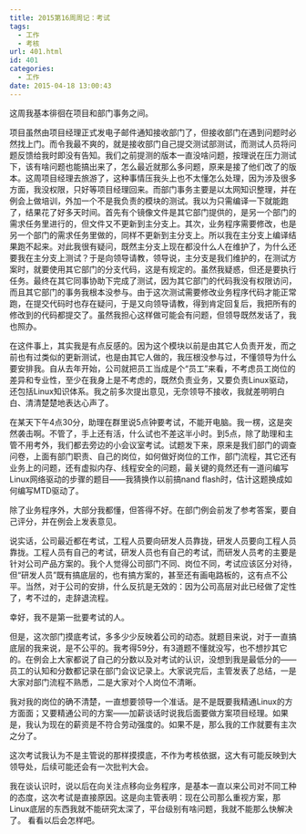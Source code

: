```yaml
---
title: 2015第16周周记：考试
tags:
  - 工作
  - 考核
url: 401.html
id: 401
categories:
  - 工作
date: 2015-04-18 13:00:43
---
```


这周我基本徘徊在项目和部门事务之间。 
<!-- more --> 
项目虽然由项目经理正式发电子邮件通知接收部门了，但接收部门在遇到问题时必然找上门。而令我最不爽的，就是接收部门自己提交测试部测试，而测试人员将问题反馈给我时即没有告知。我们之前提测的版本一直没啥问题，按理说在压力测试下，该有啥问题也能搞出来了，怎么最近就那么多问题，原来是接了他们改了的版本。这周项目经理去旅游了，这种事情压我头上也不太懂怎么处理，因为涉及很多方面，我没权限，只好等项目经理回来。而部门事务主要是以太网知识整理，并在例会上做培训，外加一个不是我负责的模块的测试。我以为只需编译一下就能跑了，结果花了好多天时间。首先有个镜像文件是其它部门提供的，是另一个部门的需求任务里进行的，但文件又不更新到主分支上。其次，业务程序需要修改，也是另一个部门的需求任务里做的，同样不更新到主分支上。所以我在主分支上编译结果跑不起来。对此我很有疑问，既然主分支上现在都没什么人在维护了，为什么还要我在主分支上测试？于是向领导请教，领导说，主分支是我们维护的，在测试方案时，就要使用其它部门的分支代码，这是有规定的。虽然我疑惑，但还是要执行任务。最终在其它同事协助下完成了测试，因为其它部门的代码我没有权限访问，而且其它部门的事务我根本没参与。由于这次测试需要修改业务程序代码才能正常跑，在提交代码时也存在疑问，于是又向领导请教，得到肯定回复后，我把所有的修改到的代码都提交了。虽然我担心这样做可能会有问题，但领导既然发话了，我也照办。 

在这件事上，其实我是有点反感的。因为这个模块以前是由其它人负责开发，而之前也有过类似的更新测试，也是由其它人做的，我压根没参与过，不懂领导为什么要安排我。自从去年开始，公司就把员工当成是个“员工”来看，不考虑员工岗位的差异和专业性，至少在我身上是不考虑的，既然负责业务，又要负责Linux驱动，还包括Linux知识体系。我之前多次提出意见，无奈领导不接收，我就差明明白白、清清楚楚地表达心声了。 

在某天下午4点30分，助理在群里说5点钟要考试，不能开电脑。我一楞，这是突然袭击啊。不管了，手上还有活，什么试也不差这半小时。到5点，除了助理和主管不用考外，我们都去旁边的小会议室考试。试题发下来，原来是我们部门的调查问卷，上面有部门职责、自己的岗位，如何做好岗位的工作，部门流程，其它还有业务上的问题，还有虚拟内存、线程安全的问题，最关键的竟然还有一道问编写Linux网络驱动的步骤的题目——我猜换作以前搞nand flash时，估计这题换成如何编写MTD驱动了。

 除了业务程序外，大部分我都懂，但答得不好。在部门例会前发了参考答案，要自己评分，并在例会上发表意见。 

说实话，公司最近都在考试，工程人员要向研发人员靠拢，研发人员要向工程人员靠拢。工程人员有自己的考试，研发人员也有自己的考试，而研发人员考的主要是针对公司产品方案的。我个人觉得公司部门不同、岗位不同，考试应该区分对待，但“研发人员”既有搞底层的，也有搞方案的，甚至还有画电路板的，这有点不公平。当然，对于公司的安排，什么反抗是无效的：因为公司高层对此已经做了定性了，考不过的，走辞退流程。 

幸好，我不是第一批要考试的人。 

但是，这次部门摸底考试，多多少少反映着公司的动态。就题目来说，对于一直搞底层的我来说，是不公平的。我考得59分，有3道题不懂就没写，也不想抄其它的。在例会上大家都说了自己的分数以及对考试的认识，没想到我是最低分的——员工的认知和分数都记录在部门会议记录上。大家说完后，主管发表了总结，一是大家对部门流程不熟悉，二是大家对个人岗位不清晰。 

我对我的岗位的确不清楚，一直想要领导一个准话。是不是既要我精通Linux的方方面面；又要精通公司的方案——加薪谈话时说我后面要做方案项目经理。如果是，我认为现在的薪资是不符合劳动强度的。如果不是，那么我的工作就要有主次之分了。 

这次考试我认为不是主管说的那样摸摸底，不作为考核依据，这大有可能反映到大领导处，后续可能还会有一次批判大会。 

我在谈认识时，说以后在向关注点移向业务程序，是基本一直以来公司对不同工种的态度，这次考试是直接原因。这是向主管表明：现在公司那么重视方案，那Linux底层的东西我就不能研究太深了，平台级别有啥问题，我就不能那么快解决了。 看看以后会怎样吧。
